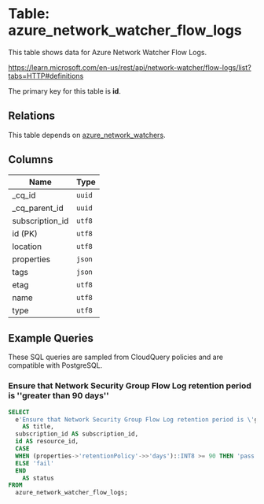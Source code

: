 # Table: azure_network_watcher_flow_logs

This table shows data for Azure Network Watcher Flow Logs.

https://learn.microsoft.com/en-us/rest/api/network-watcher/flow-logs/list?tabs=HTTP#definitions

The primary key for this table is **id**.

## Relations

This table depends on [azure_network_watchers](azure_network_watchers).

## Columns

| Name          | Type          |
| ------------- | ------------- |
|_cq_id|`uuid`|
|_cq_parent_id|`uuid`|
|subscription_id|`utf8`|
|id (PK)|`utf8`|
|location|`utf8`|
|properties|`json`|
|tags|`json`|
|etag|`utf8`|
|name|`utf8`|
|type|`utf8`|

## Example Queries

These SQL queries are sampled from CloudQuery policies and are compatible with PostgreSQL.

### Ensure that Network Security Group Flow Log retention period is ''greater than 90 days''

```sql
SELECT
  e'Ensure that Network Security Group Flow Log retention period is \'greater than 90 days\''
    AS title,
  subscription_id AS subscription_id,
  id AS resource_id,
  CASE
  WHEN (properties->'retentionPolicy'->>'days')::INT8 >= 90 THEN 'pass'
  ELSE 'fail'
  END
    AS status
FROM
  azure_network_watcher_flow_logs;
```


